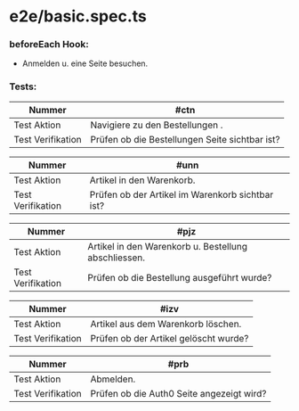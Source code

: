 # e2e/basic.spec.ts

### beforeEach Hook:
- Anmelden u. eine Seite besuchen.

### Tests:

| Nummer            | #ctn                                           |
|-------------------|------------------------------------------------|
| Test Aktion       | Navigiere zu den Bestellungen .                |
| Test Verifikation | Prüfen ob die Bestellungen Seite sichtbar ist? |

| Nummer            | #unn                                             |
|-------------------|--------------------------------------------------|
| Test Aktion       | Artikel in den Warenkorb.                        |
| Test Verifikation | Prüfen ob der Artikel im Warenkorb sichtbar ist? |

| Nummer            | #pjz                                                 |
|-------------------|------------------------------------------------------|
| Test Aktion       | Artikel in den Warenkorb u. Bestellung abschliessen. |
| Test Verifikation | Prüfen ob die Bestellung ausgeführt wurde?           |

| Nummer            | #izv                                  |
|-------------------|---------------------------------------|
| Test Aktion       | Artikel aus dem Warenkorb löschen.    |
| Test Verifikation | Prüfen ob der Artikel gelöscht wurde? |

| Nummer            | #prb                                       |
|-------------------|--------------------------------------------|
| Test Aktion       | Abmelden.                                  |
| Test Verifikation | Prüfen ob die Auth0 Seite angezeigt wird?  |